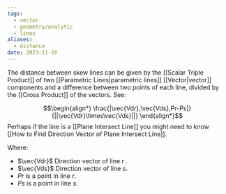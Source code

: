 ```yaml
---
tags:
  - vector
  - geometry/analytic
  - lines
aliases:
  - distance
date: 2023-11-16
---
```

The distance between skew lines can be given by the [[Scalar Triple Product]] of two [[Parametric Lines|parametric lines]] [[Vector|vector]] components and a difference between two points of each line, divided by the [[Cross Product]] of the vectors. See:

$$\begin{align*}
\frac{|\vec{Vdr},\vec{Vds},Pr-Ps|}{||\vec{Vdr}\times\vec{Vds}||}
\end{align*}$$
Perhaps if the line is a [[Plane Intersect Line]] you might need to know [[How to Find Direction Vector of Plane Intersect Line]].

Where:
- $\vec{Vdr}$ Direction vector of line $r$ .
- $\vec{Vds}$ Direction vector of line $s$.
- $Pr$ is a point in line $r$.
- $Ps$ is a point in line $s$.